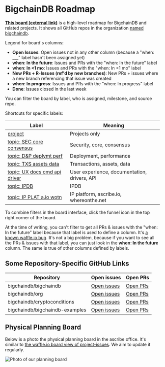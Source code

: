 # BigchainDB Roadmap

[**This board (external link)**](https://waffle.io/bigchaindb/org/) is a high-level roadmap for BigchainDB and related projects. It shows all GitHub repos in the organization [named bigchaindb](https://github.com/bigchaindb). 

Legend for board's columns:
* **Open Issues**: Open issues not in any other column (because a "when: ___" label hasn't been assigned yet)
* **when: In the future**: Issues and PRs with the "when: In the future" label
* **when: In <1 mo**: Issues and PRs with the "when: In <1 mo" label
* **New PRs + R-Issues (ref'd by new branches)**: New PRs + issues where a new branch referencing that issue was created
* **when: In progress**: Issues and PRs with the "when: In progress" label
* **Done**: Issues closed in the last week

You can filter the board by label, who is assigned, milestone, and source repo. 

Shortcuts for specific labels:

| **Label** | **Meaning** |
|-----------|-------------|
| [project](https://waffle.io/bigchaindb/org?label=project) | Projects only |
| [topic: SEC core consensus](https://waffle.io/bigchaindb/org?label=topic:%20SEC%20core%20consensus) | Security, core, consensus |
| [topic: D&P deplymt perf](https://waffle.io/bigchaindb/org?label=topic:%20D%26P%20deplymt%20perf) | Deployment, performance |
| [topic: TXS assets data](https://waffle.io/bigchaindb/org?label=topic:%20TXS%20assets%20data) | Transactions, assets, data |
| [topic: UX docs cmd api driver](https://waffle.io/bigchaindb/org?label=topic:%20UX%20docs%20cmd%20api%20driver) | User experience, documentation, drivers, API |
| [topic: IPDB](https://waffle.io/bigchaindb/org?label=topic:%20IPDB) | IPDB |
| [topic: IP PLAT a.io wotn](https://waffle.io/bigchaindb/org?label=topic:%20IP%20PLAT%20a.io%20wotn) | IP platform, ascribe.io, whereonthe.net |

To combine filters in the board interface, click the funnel icon in the top right corner of the board.

At the time of writing, you can't filter to get all PRs & issues with the "when: In the future" label because that label is used to define a column. It's [a known waffle.io bug](https://github.com/waffleio/waffle.io/issues/2327). It's not a big problem, because if you want to see all the PRs & issues with that label, you can just look in the **when: In the future** column. The same is true of other columns defined by labels.

## Some Repository-Specific GitHub Links

| **Repository** | **Open issues** | **Open PRs** |
|----------------|-----------------|--------------|
| bigchaindb/bigchaindb | [Open issues](https://github.com/bigchaindb/bigchaindb/issues) | [Open PRs](https://github.com/bigchaindb/bigchaindb/pulls) |
| bigchaindb/org | [Open issues](https://github.com/bigchaindb/org/issues) | [Open PRs](https://github.com/bigchaindb/org/pulls) |
| bigchaindb/cryptoconditions | [Open issues](https://github.com/bigchaindb/cryptoconditions/issues) | [Open PRs](https://github.com/bigchaindb/cryptoconditions/pulls) |
| bigchaindb/bigchaindb-examples | [Open issues](https://github.com/bigchaindb/bigchaindb-examples/issues) | [Open PRs](https://github.com/bigchaindb/bigchaindb-examples/pulls) |

## Physical Planning Board

Below is a photo the physical planning board in the ascribe office. It's similar to [the waffle.io board view of project-issues](https://waffle.io/bigchaindb/org?label=Project-Issue). We aim to update it regularly.

![Photo of our planning board](roadmap-2016-07-26.jpg)
